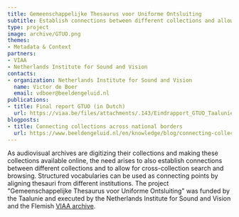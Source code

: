 ```yaml
---
title: Gemeenschappelijke Thesaurus voor Uniforme Ontsluiting
subtitle: Establish connections between different collections and allow for cross-collection search and browsing
type: project
image: archive/GTUO.png
themes:
- Metadata & Context
partners:
- VIAA
- Netherlands Institute for Sound and Vision
contacts:
- organization: Netherlands Institute for Sound and Vision
  name: Victor de Boer
  email: vdboer@beeldengeluid.nl
publications:
- title: Final report GTUO (in Dutch)
  url: https://viaa.be/files/attachments/.143/Eindrapport_GTUO_Taalunie.pdf
blogposts:
- title: Connecting collections across national borders
  url: https://www.beeldengeluid.nl/en/knowledge/blog/connecting-collections-across-national-borders
---
```


As audiovisual archives are digitizing their collections and making these collections available online, the need arises to also establish connections between different collections and to allow for cross-collection search and browsing. Structured vocabularies can be used as connecting points by aligning thesauri from different institutions. The project "Gemeenschappelijke Thesaurus voor Uniforme Ontsluiting" was funded by the Taalunie and executed by the Netherlands Institute for Sound and Vision and the Flemish [VIAA archive](http://viaa.be/en/about-viaa/).
